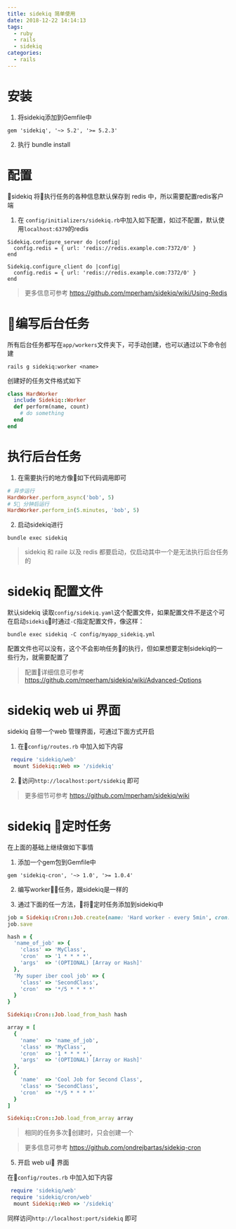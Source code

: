 ```yaml
---
title: sidekiq 简单使用
date: 2018-12-22 14:14:13
tags:
  - ruby
  - rails
  - sidekiq
categories:
  - rails
---
```


# 安装

  1. 将sidekiq添加到Gemfile中
  ```
  gem 'sidekiq', '~> 5.2', '>= 5.2.3'
  ```
  2. 执行 bundle install

# 配置
sidekiq 将执行任务的各种信息默认保存到 redis 中，所以需要配置redis客户端

1. 在 `config/initializers/sidekiq.rb`中加入如下配置，如过不配置，默认使用`localhost:6379`的redis
```
Sidekiq.configure_server do |config|
  config.redis = { url: 'redis://redis.example.com:7372/0' }
end

Sidekiq.configure_client do |config|
  config.redis = { url: 'redis://redis.example.com:7372/0' }
end
```

> 更多信息可参考 https://github.com/mperham/sidekiq/wiki/Using-Redis

# 编写后台任务

所有后台任务都写在`app/workers`文件夹下，可手动创建，也可以通过以下命令创建
```
rails g sidekiq:worker <name>
```

创建好的任务文件格式如下
```ruby
class HardWorker
  include Sidekiq::Worker
  def perform(name, count)
    # do something
  end
end
```

# 执行后台任务

1. 在需要执行的地方像如下代码调用即可
```ruby
# 异步运行
HardWorker.perform_async('bob', 5)
# 5 分钟后运行
HardWorker.perform_in(5.minutes, 'bob', 5)
```

2. 启动sidekiq进行
```
bundle exec sidekiq
```
> sidekiq 和 raile 以及 redis 都要启动，仅启动其中一个是无法执行后台任务的

# sidekiq 配置文件

默认sidekiq 读取`config/sidekiq.yaml`这个配置文件，如果配置文件不是这个可在启动`sidekiq`时通过`-C`指定配置文件，像这样：
```
bundle exec sidekiq -C config/myapp_sidekiq.yml
```

配置文件也可以没有，这个不会影响任务的执行，但如果想要定制sidekiq的一些行为，就需要配置了

> 配置详细信息可参考 https://github.com/mperham/sidekiq/wiki/Advanced-Options

# sidekiq web ui 界面
sidekiq 自带一个web 管理界面，可通过下面方式开启

1. 在`config/routes.rb` 中加入如下内容
```ruby
 require 'sidekiq/web'
  mount Sidekiq::Web => '/sidekiq'
```

2. 访问`http://localhost:port/sidekiq` 即可

> 更多细节可参考 https://github.com/mperham/sidekiq/wiki

# sidekiq 定时任务

在上面的基础上继续做如下事情

1. 添加一个gem包到Gemfile中
```
gem 'sidekiq-cron', '~> 1.0', '>= 1.0.4'
```

2. 编写worker任务，跟sidekiq是一样的

4. 通过下面的任一方法，将定时任务添加到sidekiq中
```ruby
job = Sidekiq::Cron::Job.create(name: 'Hard worker - every 5min', cron: '*/5 * * * *', class: 'HardWorker')
job.save
```

```ruby
hash = {
  'name_of_job' => {
    'class' => 'MyClass',
    'cron'  => '1 * * * *',
    'args'  => '(OPTIONAL) [Array or Hash]'
  },
  'My super iber cool job' => {
    'class' => 'SecondClass',
    'cron'  => '*/5 * * * *'
  }
}

Sidekiq::Cron::Job.load_from_hash hash
```

```ruby
array = [
  {
    'name'  => 'name_of_job',
    'class' => 'MyClass',
    'cron'  => '1 * * * *',
    'args'  => '(OPTIONAL) [Array or Hash]'
  },
  {
    'name'  => 'Cool Job for Second Class',
    'class' => 'SecondClass',
    'cron'  => '*/5 * * * *'
  }
]

Sidekiq::Cron::Job.load_from_array array
```

> 相同的任务多次创建时，只会创建一个

> 更多信息可参考 https://github.com/ondrejbartas/sidekiq-cron

5. 开启 web ui 界面

在`config/routes.rb` 中加入如下内容
```ruby
 require 'sidekiq/web'
 require 'sidekiq/cron/web'
  mount Sidekiq::Web => '/sidekiq'
```
同样访问`http://localhost:port/sidekiq` 即可
